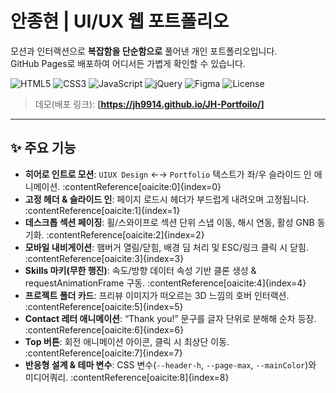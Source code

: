 # 안종현 | UI/UX 웹 포트폴리오

모션과 인터랙션으로 **복잡함을 단순함으로** 풀어낸 개인 포트폴리오입니다.  
GitHub Pages로 배포하여 어디서든 가볍게 확인할 수 있습니다.

<p align="left">
  <img alt="HTML5" src="https://img.shields.io/badge/HTML5-E34F26.svg?logo=html5&logoColor=white">
  <img alt="CSS3"  src="https://img.shields.io/badge/CSS3-1572B6.svg?logo=css3&logoColor=white">
  <img alt="JavaScript" src="https://img.shields.io/badge/JavaScript-F7DF1E.svg?logo=javascript&logoColor=000">
  <img alt="jQuery" src="https://img.shields.io/badge/jQuery-0769AD.svg?logo=jquery&logoColor=white">
  <img alt="Figma" src="https://img.shields.io/badge/Figma-F24E1E.svg?logo=figma&logoColor=white">
  <img alt="License" src="https://img.shields.io/badge/License-MIT-000000.svg">
</p>

> 데모(배포 링크): **[https://jh9914.github.io/JH-Portfoilo/]**

---

## ✨ 주요 기능

- **히어로 인트로 모션**: `UIUX Design` ←→ `Portfolio` 텍스트가 좌/우 슬라이드 인 애니메이션. :contentReference[oaicite:0]{index=0}
- **고정 헤더 & 슬라이드 인**: 페이지 로드시 헤더가 부드럽게 내려오며 고정됩니다. :contentReference[oaicite:1]{index=1}
- **데스크톱 섹션 페이징**: 휠/스와이프로 섹션 단위 스냅 이동, 해시 연동, 활성 GNB 동기화. :contentReference[oaicite:2]{index=2}
- **모바일 내비게이션**: 햄버거 열림/닫힘, 배경 딤 처리 및 ESC/링크 클릭 시 닫힘. :contentReference[oaicite:3]{index=3}
- **Skills 마키(무한 행진)**: 속도/방향 데이터 속성 기반 클론 생성 & requestAnimationFrame 구동. :contentReference[oaicite:4]{index=4}
- **프로젝트 폴더 카드**: 프리뷰 이미지가 떠오르는 3D 느낌의 호버 인터랙션. :contentReference[oaicite:5]{index=5}
- **Contact 레터 애니메이션**: “Thank you!” 문구를 글자 단위로 분해해 순차 등장. :contentReference[oaicite:6]{index=6}
- **Top 버튼**: 회전 애니메이션 아이콘, 클릭 시 최상단 이동. :contentReference[oaicite:7]{index=7}
- **반응형 설계 & 테마 변수**: CSS 변수(`--header-h`, `--page-max`, `--mainColor`)와 미디어쿼리. :contentReference[oaicite:8]{index=8}
